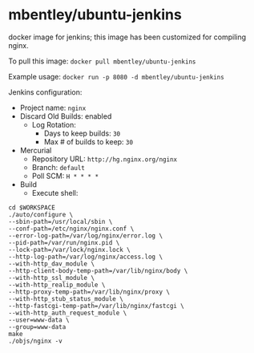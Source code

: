 mbentley/ubuntu-jenkins
==================

docker image for jenkins; this image has been customized for compiling nginx.

To pull this image:
`docker pull mbentley/ubuntu-jenkins`

Example usage:
`docker run -p 8080 -d mbentley/ubuntu-jenkins`


Jenkins configuration:

* Project name: `nginx`
* Discard Old Builds: enabled
  * Log Rotation:
     * Days to keep builds: `30`
     * Max # of builds to keep: `30` 
* Mercurial
  * Repository URL: `http://hg.nginx.org/nginx`
  * Branch: `default`
  * Poll SCM: `H * * * *`
* Build
  * Execute shell:

```
cd $WORKSPACE
./auto/configure \
--sbin-path=/usr/local/sbin \
--conf-path=/etc/nginx/nginx.conf \
--error-log-path=/var/log/nginx/error.log \
--pid-path=/var/run/nginx.pid \
--lock-path=/var/lock/nginx.lock \
--http-log-path=/var/log/nginx/access.log \
--with-http_dav_module \
--http-client-body-temp-path=/var/lib/nginx/body \
--with-http_ssl_module \
--with-http_realip_module \
--http-proxy-temp-path=/var/lib/nginx/proxy \
--with-http_stub_status_module \
--http-fastcgi-temp-path=/var/lib/nginx/fastcgi \
--with-http_auth_request_module \
--user=www-data \
--group=www-data
make
./objs/nginx -v
```
